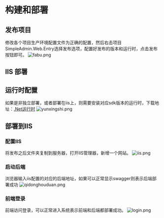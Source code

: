 <!-- 部署 -->

# 构建和部署

## 发布项目
修改各个项目生产环境配置文件为正确的配置，然后右击项目SimpleAdmin.Web.Entry选择发布选项，配置好发布的版本和运行时，点击发布按钮即可。
![fabu.png](/startapi/fabu.png)

## IIS 部署

## 运行时配置
如果是非独立部署，或者部署在iis上，则需要安装对应sdk版本的运行时，下载地址：[.Net运行时](https://dotnet.microsoft.com/zh-cn/download/dotnet)
![yunxingshi.png](/startapi/yunxingshi.png)

## 部署到IIS

### 配置IIS
将发布之后文件夹复制到服务器，打开IIS管理器，新增一个网站。
![iis.png](/startapi/iis.png)

### 启动后端
浏览器输入iis配置的对应的后端地址，如果可以正常显示swagger则表示后端部署成功
![qidonghouduan.png](/startapi/qidonghouduan.png)

### 前端登录
前端访问登录，可以正常进入系统表示前端和后端都部署成功。
![login.png](/build/login.png)
